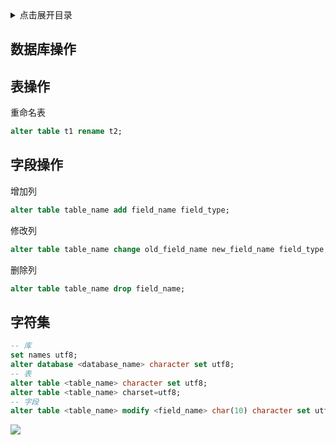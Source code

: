 <details>
<summary>点击展开目录</summary>
<!-- TOC -->

- [数据库操作](#数据库操作)
- [表操作](#表操作)
- [字段操作](#字段操作)
- [字符集](#字符集)

<!-- /TOC -->
</details>

## 数据库操作

## 表操作

重命名表

```sql
alter table t1 rename t2;
```

## 字段操作

增加列
```sql
alter table table_name add field_name field_type;
```

修改列
```sql
alter table table_name change old_field_name new_field_name field_type;
```

删除列
```sql
alter table table_name drop field_name;
```

## 字符集

```sql
-- 库
set names utf8;
alter database <database_name> character set utf8;
-- 表
alter table <table_name> character set utf8;
alter table <table_name> charset=utf8;
-- 字段
alter table <table_name> modify <field_name> char(10) character set utf8;
```

[![](https://static.segmentfault.com/v-5b1df2a7/global/img/creativecommons-cc.svg)](https://creativecommons.org/licenses/by-nc-nd/4.0/)
